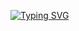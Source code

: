[![Typing SVG](https://readme-typing-svg.herokuapp.com/?lines=Hi,+there!;Blu3beri)](https://git.io/typing-svg)
